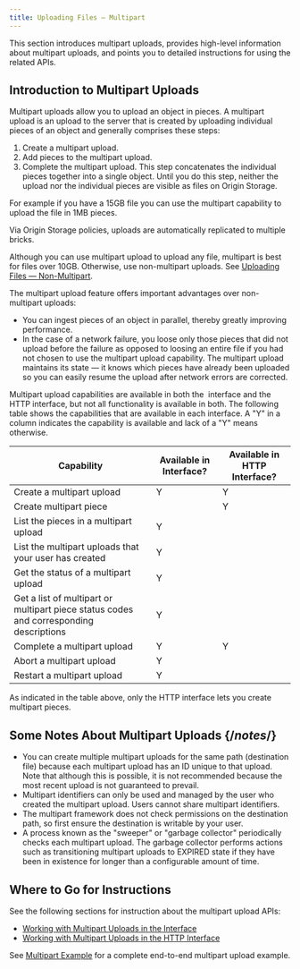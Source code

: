 ```yaml
---
title: Uploading Files — Multipart
---
```

This section introduces multipart uploads, provides high-level information about multipart uploads, and points you to detailed instructions for using the related APIs.

## Introduction to Multipart Uploads
Multipart uploads allow you to upload an object in pieces. A multipart upload is an upload to the server that is created by uploading individual pieces of an object and generally comprises these steps:

1.  Create a multipart upload.
2.  Add pieces to the multipart upload.
3.  Complete the multipart upload. This step concatenates the individual pieces together into a single object. Until you do this step, neither the upload nor the individual pieces are visible as files on Origin Storage.

For example if you have a 15GB file you can use the multipart capability to upload the file in 1MB pieces.

<Callout type="info">Via Origin Storage policies, uploads are automatically replicated to multiple bricks.</Callout>

<Callout type="info">Although you can use multipart upload to upload any file, multipart is best for files over 10GB. Otherwise, use non-multipart uploads. See [Uploading Files — Non-Multipart](/delivery/storage/apis/api_calls/uploading_files_nonmultipart).</Callout>

The multipart upload feature offers important advantages over non-multipart uploads:

-   You can ingest pieces of an object in parallel, thereby greatly improving performance.
-   In the case of a network failure, you loose only those pieces that did not upload before the failure as opposed to loosing an entire file if you had not chosen to use the multipart upload capability. The multipart upload maintains its state — it knows which pieces have already been uploaded so you can easily resume the upload after network errors are corrected.

Multipart upload capabilities are available in both the  interface and the HTTP interface, but not all functionality is available in both. The following table shows the capabilities that are available in each interface. A "Y" in a column indicates the capability is available and lack of a "Y" means otherwise.

| Capability | Available in Interface? | Available in HTTP Interface? |
| --- | --- | --- |
| Create a multipart upload | Y   | Y   |
| Create multipart piece |     | Y   |
| List the pieces in a multipart upload | Y   |     |
| List the multipart uploads that your user has created | Y   |     |
| Get the status of a multipart upload | Y   |     |
| Get a list of multipart or multipart piece status codes and corresponding descriptions | Y   |     |
| Complete a multipart upload | Y   | Y   |
| Abort a multipart upload | Y   |     |
| Restart a multipart upload | Y   |     |

As indicated in the table above, only the HTTP interface lets you create multipart pieces.

## Some Notes About Multipart Uploads  {/*notes*/}
-   You can create multiple multipart uploads for the same path (destination file) because each multipart upload has an ID unique to that upload. Note that although this is possible, it is not recommended because the most recent upload is not guaranteed to prevail.
-   Multipart identifiers can only be used and managed by the user who created the multipart upload. Users cannot share multipart identifiers.
-   The multipart framework does not check permissions on the destination path, so first ensure the destination is writable by your user.
-   A process known as the "sweeper" or "garbage collector" periodically checks each multipart upload. The garbage collector performs actions such as transitioning multipart uploads to EXPIRED state if they have been in existence for longer than a configurable amount of time.

## Where to Go for Instructions
See the following sections for instruction about the multipart upload APIs:

-   [Working with Multipart Uploads in the Interface](/delivery/storage/apis/api_calls/working_with_multipart_json)
-   [Working with Multipart Uploads in the HTTP Interface](/delivery/storage/apis/api_calls/working_with_multipart_http)

See [Multipart Example](/delivery/storage/apis/reference_materials/file_upload_examples/#multipart-example) for a complete end-to-end multipart upload example.
